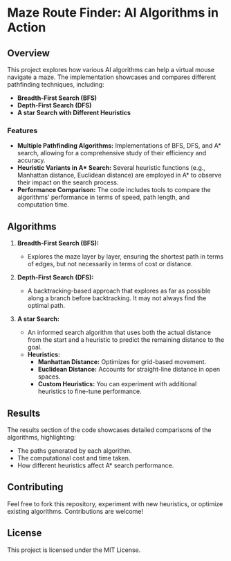# Maze Route Finder: AI Algorithms in Action

## Overview

This project explores how various AI algorithms can help a virtual mouse navigate a maze. The implementation showcases and compares different pathfinding techniques, including:

- **Breadth-First Search (BFS)**
- **Depth-First Search (DFS)**
- **A star Search with Different Heuristics**

### Features

- **Multiple Pathfinding Algorithms:** Implementations of BFS, DFS, and A* search, allowing for a comprehensive study of their efficiency and accuracy.
- **Heuristic Variants in A\* Search:** Several heuristic functions (e.g., Manhattan distance, Euclidean distance) are employed in A\* to observe their impact on the search process.
- **Performance Comparison:** The code includes tools to compare the algorithms' performance in terms of speed, path length, and computation time.

## Algorithms

1. **Breadth-First Search (BFS):**
   - Explores the maze layer by layer, ensuring the shortest path in terms of edges, but not necessarily in terms of cost or distance.
   
2. **Depth-First Search (DFS):**
   - A backtracking-based approach that explores as far as possible along a branch before backtracking. It may not always find the optimal path.
   
3. **A star Search:**
   - An informed search algorithm that uses both the actual distance from the start and a heuristic to predict the remaining distance to the goal.
   - **Heuristics:**
     - **Manhattan Distance:** Optimizes for grid-based movement.
     - **Euclidean Distance:** Accounts for straight-line distance in open spaces.
     - **Custom Heuristics:** You can experiment with additional heuristics to fine-tune performance.

## Results

The results section of the code showcases detailed comparisons of the algorithms, highlighting:

- The paths generated by each algorithm.
- The computational cost and time taken.
- How different heuristics affect A* search performance.

## Contributing

Feel free to fork this repository, experiment with new heuristics, or optimize existing algorithms. Contributions are welcome!

## License

This project is licensed under the MIT License.
